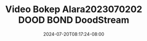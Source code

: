 --- 
title: "Video Bokep Alara2023070202  DOOD BOND  DoodStream"
description: "nonton   Video Bokep Alara2023070202  DOOD BOND  DoodStream simontox   baru"
date: 2024-07-20T08:17:24-08:00
file_code: "ve4l5ily9xfp"
draft: false
cover: "yxeeyb9uqjm1sc77.jpg"
tags: ["Video", "Bokep", "DOOD", "BOND", "DoodStream", "bokep-indo", "bokep-viral", "bokep-ig"]
length: 1926
fld_id: "1483013"
foldername: "Alara update"
categories: ["Alara update"]
views: 0
---
